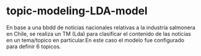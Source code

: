 # topic-modeling-LDA-model

En base a una bbdd de noticias nacionales relativas a la industria salmonera en Chile, se realiza un TM (Lda) para clasificar el contenido de las noticias en un tema/topico en particular.En este caso el modelo fue configurado para definir 6 topicos. 
